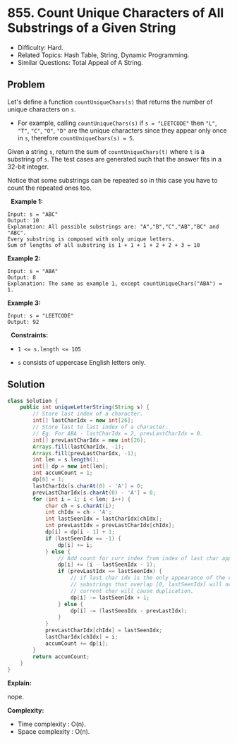 # 855. Count Unique Characters of All Substrings of a Given String

- Difficulty: Hard.
- Related Topics: Hash Table, String, Dynamic Programming.
- Similar Questions: Total Appeal of A String.

## Problem

Let's define a function ```countUniqueChars(s)``` that returns the number of unique characters on ```s```.


	
- For example, calling ```countUniqueChars(s)``` if ```s = "LEETCODE"``` then ```"L"```, ```"T"```, ```"C"```, ```"O"```, ```"D"``` are the unique characters since they appear only once in ```s```, therefore ```countUniqueChars(s) = 5```.


Given a string ```s```, return the sum of ```countUniqueChars(t)``` where ```t``` is a substring of ```s```. The test cases are generated such that the answer fits in a 32-bit integer.

Notice that some substrings can be repeated so in this case you have to count the repeated ones too.

 
**Example 1:**

```
Input: s = "ABC"
Output: 10
Explanation: All possible substrings are: "A","B","C","AB","BC" and "ABC".
Every substring is composed with only unique letters.
Sum of lengths of all substring is 1 + 1 + 1 + 2 + 2 + 3 = 10
```

**Example 2:**

```
Input: s = "ABA"
Output: 8
Explanation: The same as example 1, except countUniqueChars("ABA") = 1.
```

**Example 3:**

```
Input: s = "LEETCODE"
Output: 92
```

 
**Constraints:**


	
- ```1 <= s.length <= 105```
	
- ```s``` consists of uppercase English letters only.



## Solution

```java
class Solution {
    public int uniqueLetterString(String s) {
        // Store last index of a character.
        int[] lastCharIdx = new int[26];
        // Store last to last index of a character.
        // Eg. For ABA - lastCharIdx = 2, prevLastCharIdx = 0.
        int[] prevLastCharIdx = new int[26];
        Arrays.fill(lastCharIdx, -1);
        Arrays.fill(prevLastCharIdx, -1);
        int len = s.length();
        int[] dp = new int[len];
        int accumCount = 1;
        dp[0] = 1;
        lastCharIdx[s.charAt(0) - 'A'] = 0;
        prevLastCharIdx[s.charAt(0) - 'A'] = 0;
        for (int i = 1; i < len; i++) {
            char ch = s.charAt(i);
            int chIdx = ch - 'A';
            int lastSeenIdx = lastCharIdx[chIdx];
            int prevLastIdx = prevLastCharIdx[chIdx];
            dp[i] = dp[i - 1] + 1;
            if (lastSeenIdx == -1) {
                dp[i] += i;
            } else {
                // Add count for curr index from index of last char appearance.
                dp[i] += (i - lastSeenIdx - 1);
                if (prevLastIdx == lastSeenIdx) {
                    // if last char idx is the only appearance of the char from left so far,
                    // substrings that overlap [0, lastSeenIdx] will need count to be discounted, as
                    // current char will cause duplication.
                    dp[i] -= lastSeenIdx + 1;
                } else {
                    dp[i] -= (lastSeenIdx - prevLastIdx);
                }
            }
            prevLastCharIdx[chIdx] = lastSeenIdx;
            lastCharIdx[chIdx] = i;
            accumCount += dp[i];
        }
        return accumCount;
    }
}
```

**Explain:**

nope.

**Complexity:**

* Time complexity : O(n).
* Space complexity : O(n).
